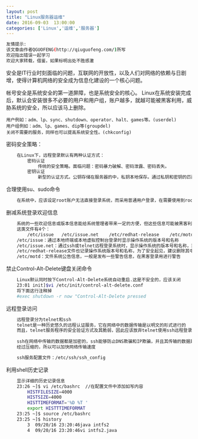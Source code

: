 ```yaml
---
layout: post
title: "Linux服务器运维"
date: 2016-09-03  13:00:00
categories: ['Linux','运维','服务器']
---
```

```bash
友情提示:
该文章由作者QGUOFENG(http://qiuguofeng.com/)所写
欢迎指出错误一起学习
欢迎大家转载，借鉴，如果标明出处不胜感激
```
<!--more-->
安全是IT行业时刻面临的问题，互联网的开放性，以及人们对网络的依赖与日剧增，使得计算机网络的安全成为信息化建设的一个核心问题。

帐号安全是系统安全的第一道屏障，也是系统安全的核心。
	Linux在系统安装完成后，默认会安装很多不必要的用户和用户组，账户越多，就越可能被黑客利用，威胁系统的安全，所以应该马上删除。
<!--more-->
	用户例如：adm、lp、sync、shutdown、operator、halt、games等。(userdel)
	用户组例如：adm、lp、games、dip等(groupdel)
	关闭不需要的服务，同样也可以提高系统安全性。(chkconfig)

密码安全策略：
```bash
	在Linux下，远程登录默认有两种认证方式：
		密码认证
			传统的安全策略。面临问题：密码暴力破解、密码泄露、密码丢失。
		密钥认证
			新型的认证方式。公钥存储在服务器的中，私钥本地保存。通过私钥和密钥的匹配认证，确定对方身份。避免了暴力破解的危险。只要密钥不丢失，一般就可以保证认证的安全性		    通常使用Openssh软件所提供的sshd服务来进行ssh连接。
```
合理使用su、sudo命令
```bash
	在系统中，应该设定root账户无法直接登录系统，而采用普通用户登录，在需要使用到root权限是在su到root下。由于大多数的管理命令都是由root来管理、如果都给每个用户root密码，这将加大root密码泄露的风险，威胁到系统的安全。这时sudo就派上了用场，通过设置sudo给某些可信任的用以一些root权限，并让其用自己的帐号的密码来确认并执行任务。这样提高了系统的管理，并且减少了root登录的次数和管理时间，提要的系统的安全性能。	
```
删减系统登录欢迎信息
```bash
	系统的一些欢迎信息或版本信息能给系统管理者带来一定的方便，但这些信息可能被黑客利用，从而成为攻击系统的帮凶，所以应该修改或删除系统欢迎信息文件。
	这类文件有4个：
		/etc/issue   /etc/issue.net    /etc/redhat-release    /etc/motd
	/etc/issue：通过本地终端或本地虚拟控制台登录时显示操作系统的版本号和名称
	/etc/issue.net：通过ssh或telnet远程登录系统时，显示操作系统的版本号和名称，默认ssh登录时不显示，在/etc/ssh/sshd_config添加Banner /etc/issue.net,建议删除信息或修改信息
	/etc/redhat-release文件也记录操作系统版本号和名称，为了安全起见，建议删除其中内容
	/etc/motd：文件系统公告信息，一般是发布一些警告信息，在黑客登录用进行警告
```
禁止Control-Alt-Delete键盘关闭命令
```bash
	Linux默认同时按下Control-Alt-Delete系统自动重启.这是不安全的，应该关闭
	23:01 init]$vi /etc/init/control-alt-delete.conf
	将下面这行注释掉 
	#exec shutdown -r now "Control-Alt-Delete pressed
```
远程登录访问
```bash
	远程登录分为telnet和ssh
	telnet是一种历史悠久的远程认证服务，它在网络中的数据传输是以明文的形式进行的
	而且，telnet服务程序的安全验证方式及其脆弱，因此应该放弃telnet使用ssh远程登录
	
	ssh在网络中传输的数据都是加密的，ssh能够防止DNS欺骗和IP欺骗，并且其传输的数据是
	经过压缩的，所以可以加快网络传输速度

	ssh服务配置文件：/etc/ssh/ssh_config
```
利用shell历史记录
```bash
	显示详细的历史记录信息
	23:26 ~]$ vi /etc/bashrc  //在配置文件中添加如写内容
		HISTFILESIZE=4000
		HISTSIZE=4000
		HISTTIMEFORMAT='%D %T '
		export HISTTTIMEFORMAT
	23:25 ~]$ source /etc/bashrc 
	23:25 ~]$ history 
    	3  09/20/16 23:20:46java intfs2
    	4  09/20/16 23:20:46vi intfs2.java 
```
	

